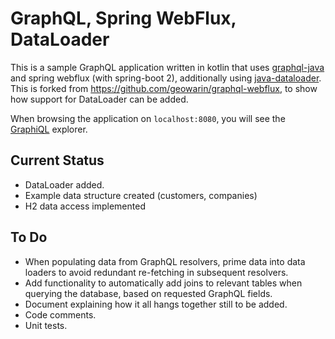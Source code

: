 # GraphQL, Spring WebFlux, DataLoader

This is a sample GraphQL application written in kotlin that
uses [graphql-java](https://github.com/graphql-java/graphql-java) and spring webflux (with spring-boot 2),
additionally using [java-dataloader](https://github.com/graphql-java/java-dataloader). This is forked from
https://github.com/geowarin/graphql-webflux, to show how support for DataLoader can be added.

When browsing the application on `localhost:8080`, you will see the [GraphiQL](https://github.com/graphql/graphiql) explorer.

## Current Status
* DataLoader added.
* Example data structure created (customers, companies)
* H2 data access implemented

## To Do
* When populating data from GraphQL resolvers, prime data into data loaders to avoid redundant re-fetching in subsequent resolvers.
* Add functionality to automatically add joins to relevant tables when querying the database, based on requested GraphQL fields.
* Document explaining how it all hangs together still to be added.
* Code comments.
* Unit tests.

